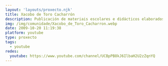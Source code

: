 ```yaml
---
layout: 'layouts/proxecto.njk'
title: Xacobo de Toro Cacharrón
description: Publicación de materiais escolares e didácticos elaborados polo profesor Xacobo de Toro e persoas colaboradoras. Tamén atoparás listas de reprodución para diferentes unidades didácticas de ciencias.
img: /img/comunidade/Xacobo_de_Toro_Cacharron.webp
date: 2009-10-20 11:19:38
platform: youtube
type: proxecto
tags:
  - youtube
redes:
  youtube: https://www.youtube.com/channel/UCBpPB8kJ6IlbaH2U2zZqnYQ
---
```

